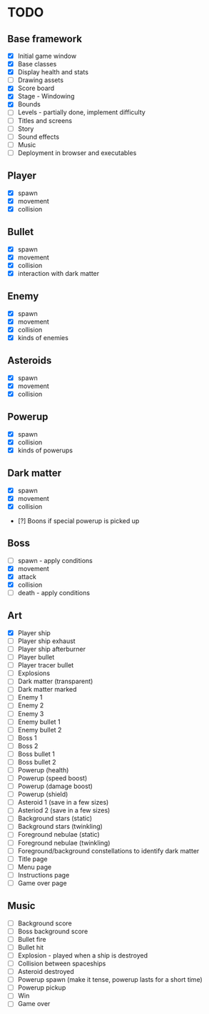 # TODO
## Base framework
- [x] Initial game window
- [x] Base classes
- [x] Display health and stats
- [ ] Drawing assets
- [x] Score board
- [x] Stage - Windowing
- [x] Bounds
- [ ] Levels - partially done, implement difficulty
- [ ] Titles and screens
- [ ] Story
- [ ] Sound effects
- [ ] Music
- [ ] Deployment in browser and executables

## Player 
- [x] spawn
- [x] movement
- [x] collision

## Bullet
- [x] spawn
- [x] movement
- [x] collision
- [x] interaction with dark matter

## Enemy
- [x] spawn
- [x] movement
- [x] collision
- [x] kinds of enemies

## Asteroids
- [x] spawn
- [x] movement
- [x] collision

## Powerup
- [x] spawn
- [x] collision
- [x] kinds of powerups
 
## Dark matter
- [x] spawn
- [x] movement
- [x] collision
- [?] Boons if special powerup is picked up

## Boss
- [ ] spawn - apply conditions
- [x] movement
- [x] attack
- [x] collision
- [ ] death - apply conditions

## Art
- [x] Player ship
- [ ] Player ship exhaust
- [ ] Player ship afterburner
- [ ] Player bullet
- [ ] Player tracer bullet
- [ ] Explosions
- [ ] Dark matter (transparent)
- [ ] Dark matter marked
- [ ] Enemy 1
- [ ] Enemy 2
- [ ] Enemy 3
- [ ] Enemy bullet 1
- [ ] Enemy bullet 2
- [ ] Boss 1
- [ ] Boss 2
- [ ] Boss bullet 1
- [ ] Boss bullet 2
- [ ] Powerup (health)
- [ ] Powerup (speed boost)
- [ ] Powerup (damage boost)
- [ ] Powerup (shield)
- [ ] Asteroid 1 (save in a few sizes)
- [ ] Asteriod 2 (save in a few sizes)
- [ ] Background stars (static)
- [ ] Background stars (twinkling)
- [ ] Foreground nebulae (static)
- [ ] Foreground nebulae (twinkling)
- [ ] Foreground/background constellations to identify dark matter
- [ ] Title page
- [ ] Menu page
- [ ] Instructions page
- [ ] Game over page

## Music
- [ ] Background score
- [ ] Boss background score
- [ ] Bullet fire
- [ ] Bullet hit
- [ ] Explosion - played when a ship is destroyed
- [ ] Collision between spaceships
- [ ] Asteroid destroyed
- [ ] Powerup spawn (make it tense, powerup lasts for a short time)
- [ ] Powerup pickup
- [ ] Win
- [ ] Game over

